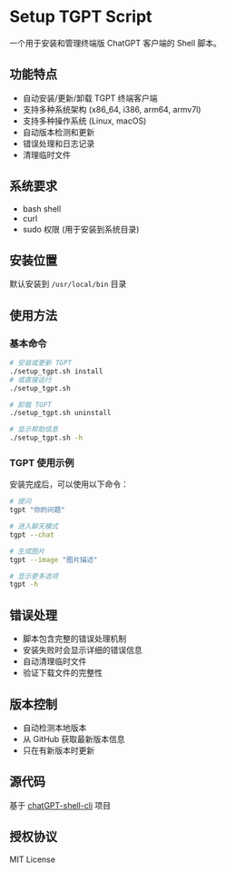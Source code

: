 # Setup TGPT Script

一个用于安装和管理终端版 ChatGPT 客户端的 Shell 脚本。

## 功能特点

- 自动安装/更新/卸载 TGPT 终端客户端
- 支持多种系统架构 (x86_64, i386, arm64, armv7l)
- 支持多种操作系统 (Linux, macOS)
- 自动版本检测和更新
- 错误处理和日志记录
- 清理临时文件

## 系统要求

- bash shell
- curl
- sudo 权限 (用于安装到系统目录)

## 安装位置

默认安装到 `/usr/local/bin` 目录

## 使用方法

### 基本命令

```bash
# 安装或更新 TGPT
./setup_tgpt.sh install
# 或直接运行
./setup_tgpt.sh

# 卸载 TGPT
./setup_tgpt.sh uninstall

# 显示帮助信息
./setup_tgpt.sh -h
```

### TGPT 使用示例

安装完成后，可以使用以下命令：

```bash
# 提问
tgpt "你的问题"

# 进入聊天模式
tgpt --chat

# 生成图片
tgpt --image "图片描述"

# 显示更多选项
tgpt -h
```

## 错误处理

- 脚本包含完整的错误处理机制
- 安装失败时会显示详细的错误信息
- 自动清理临时文件
- 验证下载文件的完整性

## 版本控制

- 自动检测本地版本
- 从 GitHub 获取最新版本信息
- 只在有新版本时更新

## 源代码

基于 [chatGPT-shell-cli](https://github.com/0xacx/chatGPT-shell-cli) 项目

## 授权协议

MIT License
